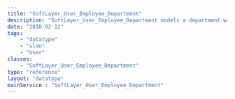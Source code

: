 ```yaml
---
title: "SoftLayer_User_Employee_Department"
description: "SoftLayer_User_Employee_Department models a department within SoftLayer's internal employee hierarchy. Common departments include Support, Sales, Accounting, Development, Systems, and Networking. "
date: "2018-02-12"
tags:
    - "datatype"
    - "sldn"
    - "User"
classes:
    - "SoftLayer_User_Employee_Department"
type: "reference"
layout: "datatype"
mainService : "SoftLayer_User_Employee_Department"
---
```

